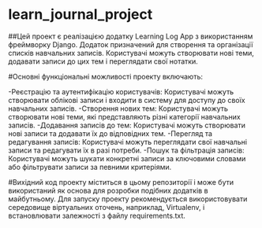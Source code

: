 # learn_journal_project

##Цей проект є реалізацією додатку Learning Log App з використанням фреймворку Django. Додаток призначений для створення та організації списків навчальних записів. Користувачі можуть створювати нові теми, додавати записи до цих тем і переглядати свої нотатки.

#Основні функціональні можливості проекту включають:

-Реєстрацію та аутентифікацію користувачів: Користувачі можуть створювати облікові записи і входити в систему для доступу до своїх навчальних записів.
-Створення нових тем: Користувачі можуть створювати нові теми, які представляють різні категорії навчальних записів.
-Додавання записів до тем: Користувачі можуть створювати нові записи та додавати їх до відповідних тем.
-Перегляд та редагування записів: Користувачі можуть переглядати свої навчальні записи та редагувати їх в разі потреби.
-Пошук та фільтрація записів: Користувачі можуть шукати конкретні записи за ключовими словами або фільтрувати записи за певними критеріями.

#Вихідний код проекту міститься в цьому репозиторії і може бути використаний як основа для розробки подібних додатків в майбутньому. Для запуску проекту рекомендується використовувати середовище віртуальних оточень, наприклад, Virtualenv, і встановлювати залежності з файлу requirements.txt.
